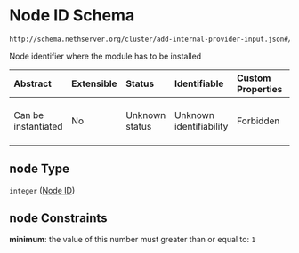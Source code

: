 # Node ID Schema

```txt
http://schema.nethserver.org/cluster/add-internal-provider-input.json#/properties/node
```

Node identifier where the module has to be installed

| Abstract            | Extensible | Status         | Identifiable            | Custom Properties | Additional Properties | Access Restrictions | Defined In                                                                                            |
| :------------------ | :--------- | :------------- | :---------------------- | :---------------- | :-------------------- | :------------------ | :---------------------------------------------------------------------------------------------------- |
| Can be instantiated | No         | Unknown status | Unknown identifiability | Forbidden         | Allowed               | none                | [add-internal-provider-input.json\*](cluster/add-internal-provider-input.json "open original schema") |

## node Type

`integer` ([Node ID](add-internal-provider-input-properties-node-id.md))

## node Constraints

**minimum**: the value of this number must greater than or equal to: `1`
